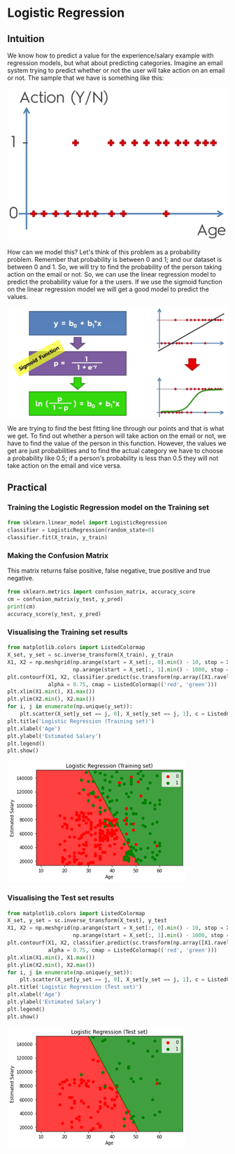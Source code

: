 # Logistic Regression

## Intuition

We know how to predict a value for the experience/salary example with regression models, but what about predicting categories. Imagine an email system trying to predict whether or not the user will take action on an email or not. The sample that we have is something like this:

![chart](chart-min.png)

How can we model this? Let's think of this problem as a probability problem. Remember that probability is between 0 and 1; and our dataset is between 0 and 1. So, we will try to find the probability of the person taking action on the email or not. So, we can use the linear regression model to predict the probability value for a the users.
If we use the sigmoid function on the linear regression model we will get a good model to predict the values.

![chart2](chart2-min.png)

We are trying to find the best fitting line through our points and that is what we get.
To find out whether a person will take action on the email or not, we have to find the value of the person in this function. However, the values we get are just probabilities and to find the actual category we have to choose a probability like 0.5; if a person's probability is less than 0.5 they will not take action on the email and vice versa.

## Practical

### Training the Logistic Regression model on the Training set

```python
from sklearn.linear_model import LogisticRegression
classifier = LogisticRegression(random_state=0)
classifier.fit(X_train, y_train)
```

### Making the Confusion Matrix

This matrix returns false positive, false negative, true positive and true negative.

```python
from sklearn.metrics import confusion_matrix, accuracy_score
cm = confusion_matrix(y_test, y_pred)
print(cm)
accuracy_score(y_test, y_pred)
```

### Visualising the Training set results

```python
from matplotlib.colors import ListedColormap
X_set, y_set = sc.inverse_transform(X_train), y_train
X1, X2 = np.meshgrid(np.arange(start = X_set[:, 0].min() - 10, stop = X_set[:, 0].max() + 10, step = 0.25),
                     np.arange(start = X_set[:, 1].min() - 1000, stop = X_set[:, 1].max() + 1000, step = 0.25))
plt.contourf(X1, X2, classifier.predict(sc.transform(np.array([X1.ravel(), X2.ravel()]).T)).reshape(X1.shape),
             alpha = 0.75, cmap = ListedColormap(('red', 'green')))
plt.xlim(X1.min(), X1.max())
plt.ylim(X2.min(), X2.max())
for i, j in enumerate(np.unique(y_set)):
    plt.scatter(X_set[y_set == j, 0], X_set[y_set == j, 1], c = ListedColormap(('red', 'green'))(i), label = j)
plt.title('Logistic Regression (Training set)')
plt.xlabel('Age')
plt.ylabel('Estimated Salary')
plt.legend()
plt.show()
```

![train-vis](train-vis.png)

### Visualising the Test set results

```python
from matplotlib.colors import ListedColormap
X_set, y_set = sc.inverse_transform(X_test), y_test
X1, X2 = np.meshgrid(np.arange(start = X_set[:, 0].min() - 10, stop = X_set[:, 0].max() + 10, step = 0.25),
                     np.arange(start = X_set[:, 1].min() - 1000, stop = X_set[:, 1].max() + 1000, step = 0.25))
plt.contourf(X1, X2, classifier.predict(sc.transform(np.array([X1.ravel(), X2.ravel()]).T)).reshape(X1.shape),
             alpha = 0.75, cmap = ListedColormap(('red', 'green')))
plt.xlim(X1.min(), X1.max())
plt.ylim(X2.min(), X2.max())
for i, j in enumerate(np.unique(y_set)):
    plt.scatter(X_set[y_set == j, 0], X_set[y_set == j, 1], c = ListedColormap(('red', 'green'))(i), label = j)
plt.title('Logistic Regression (Test set)')
plt.xlabel('Age')
plt.ylabel('Estimated Salary')
plt.legend()
plt.show()
```

![test-vis](test-vis.png)